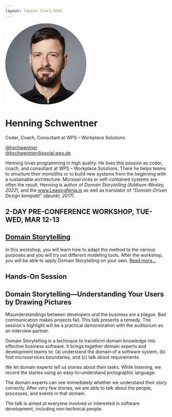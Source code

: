 ```yaml
---
layout: layout-tier2.html
---
```

<div class="container section featured-speaker">
    <div class="row">
      <div class="col-xs-12 col-sm-2 img-container">
        <img class="speaker-page-img" src="../img/speakers/Henning-Schwentner-ON.png" />
        </div>
      <div class="col-xs-12 col-sm-10 copy-container">
        <h1 class="speaker-header">Henning Schwentner</h1>
        <span class="speaker-subtitle">Coder, Coach, Consultant at WPS – Workplace Solutions</span>
        <p>
          <a class="speaker-handle" href="https://twitter.com/@hschwentner" target="_blank">@hschwentner</a>
          <br>
          <a class="speaker-handle" href="https://social.wps.de/@hschwentner" target="_blank">@hschwentner@social.wps.de</a>
        </p>
        <p>Henning loves programming in high quality. He lives this passion as coder, coach, and consultant at WPS – Workplace Solutions. There he helps teams to structure their monoliths or to build new systems from the beginning with a sustainable architecture. Microservices or self-contained systems are often the result. Henning is author of <em>Domain Storytelling (Addison-Wesley, 2022)</em>, and the <a href="https://leasingninja.io/">www.LeasingNinja.io</a> as well as translator of <em>“Domain-Driven Design kompakt” (dpunkt, 2017).</em></p>
        <h2>2-DAY PRE-CONFERENCE WORKSHOP, TUE-WED, MAR 12-13</h2>
        <h2 class="gold"><a href="../workshops/domain-storytelling.html">Domain Storytelling</a></h2>
        <p>In this workshop, you will learn how to adapt the method to the various purposes and you will try out different modeling tools. After the workshop, you will be able to apply Domain Storytelling on your own. <a href="../workshops/domain-storytelling.html">Read more...</a></p>
        <h2>Hands-On Session</h2>
        <h2 class="gold">Domain Storytelling—Understanding Your Users by Drawing Pictures</h2>
        <p>Misunderstandings between developers and the business are a plague. Bad communication makes projects fail. This talk presents a remedy. The session's highlight will be a practical demonstration with the auditorium as an interview partner.</p>
        <p>Domain Storytelling is a technique to transform domain knowledge into effective business software. It brings together domain experts and development teams to: (a) understand the domain of a software system, (b) find microservices boundaries, and (c) talk about requirements.</p>
        <p>We let domain experts tell us stories about their tasks. While listening, we record the stories using an easy-to-understand pictographic language.</p>
        <p>The domain experts can see immediately whether we understand their story correctly. After very few stories, we are able to talk about the people, processes, and events in that domain.</p>
        <p>The talk is aimed at everyone involved or interested in software development, including non-technical people.</p>
      </div>
    </div>
  </div>  